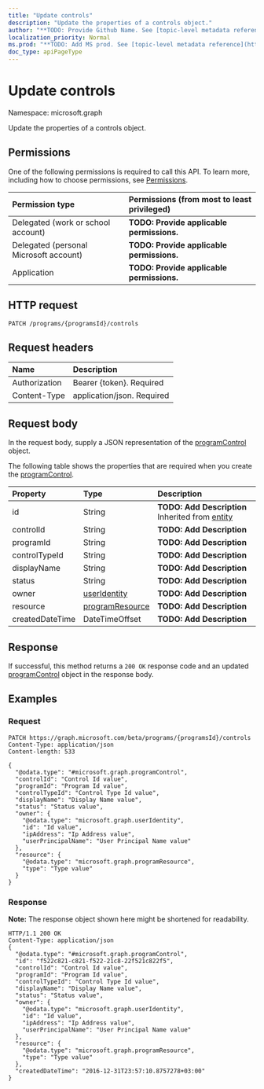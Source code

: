 ```yaml
---
title: "Update controls"
description: "Update the properties of a controls object."
author: "**TODO: Provide Github Name. See [topic-level metadata reference](https://msgo.azurewebsites.net/add/document/guidelines/metadata.html#topic-level-metadata)**"
localization_priority: Normal
ms.prod: "**TODO: Add MS prod. See [topic-level metadata reference](https://msgo.azurewebsites.net/add/document/guidelines/metadata.html#topic-level-metadata)**"
doc_type: apiPageType
---
```


# Update controls

Namespace: microsoft.graph

Update the properties of a controls object.

## Permissions
One of the following permissions is required to call this API. To learn more, including how to choose permissions, see [Permissions](/concepts/permissions-reference.md).

|Permission type|Permissions (from most to least privileged)|
|:---|:---|
|Delegated (work or school account)|**TODO: Provide applicable permissions.**|
|Delegated (personal Microsoft account)|**TODO: Provide applicable permissions.**|
|Application|**TODO: Provide applicable permissions.**|

## HTTP request
<!-- {
  "blockType": "ignored"
}
-->
``` http
PATCH /programs/{programsId}/controls
```

## Request headers
|Name|Description|
|:---|:---|
|Authorization|Bearer {token}. Required|
|Content-Type|application/json. Required|

## Request body
In the request body, supply a JSON representation of the [programControl](../resources/programcontrol.md) object.

The following table shows the properties that are required when you create the [programControl](../resources/programcontrol.md).

|Property|Type|Description|
|:---|:---|:---|
|id|String|**TODO: Add Description** Inherited from [entity](../resources/entity.md)|
|controlId|String|**TODO: Add Description**|
|programId|String|**TODO: Add Description**|
|controlTypeId|String|**TODO: Add Description**|
|displayName|String|**TODO: Add Description**|
|status|String|**TODO: Add Description**|
|owner|[userIdentity](../resources/useridentity.md)|**TODO: Add Description**|
|resource|[programResource](../resources/programresource.md)|**TODO: Add Description**|
|createdDateTime|DateTimeOffset|**TODO: Add Description**|



## Response
If successful, this method returns a `200 OK` response code and an updated [programControl](../resources/programcontrol.md) object in the response body.

## Examples

### Request
<!-- {
  "blockType": "request",
  "name": "update_controls"
}
-->
``` http
PATCH https://graph.microsoft.com/beta/programs/{programsId}/controls
Content-Type: application/json
Content-length: 533

{
  "@odata.type": "#microsoft.graph.programControl",
  "controlId": "Control Id value",
  "programId": "Program Id value",
  "controlTypeId": "Control Type Id value",
  "displayName": "Display Name value",
  "status": "Status value",
  "owner": {
    "@odata.type": "microsoft.graph.userIdentity",
    "id": "Id value",
    "ipAddress": "Ip Address value",
    "userPrincipalName": "User Principal Name value"
  },
  "resource": {
    "@odata.type": "microsoft.graph.programResource",
    "type": "Type value"
  }
}
```

### Response
**Note:** The response object shown here might be shortened for readability.
<!-- {
  "blockType": "response",
  "truncated": true
}
-->
``` http
HTTP/1.1 200 OK
Content-Type: application/json
{
  "@odata.type": "#microsoft.graph.programControl",
  "id": "f522c821-c821-f522-21c8-22f521c822f5",
  "controlId": "Control Id value",
  "programId": "Program Id value",
  "controlTypeId": "Control Type Id value",
  "displayName": "Display Name value",
  "status": "Status value",
  "owner": {
    "@odata.type": "microsoft.graph.userIdentity",
    "id": "Id value",
    "ipAddress": "Ip Address value",
    "userPrincipalName": "User Principal Name value"
  },
  "resource": {
    "@odata.type": "microsoft.graph.programResource",
    "type": "Type value"
  },
  "createdDateTime": "2016-12-31T23:57:10.8757278+03:00"
}
```

